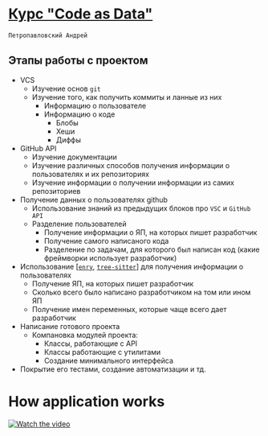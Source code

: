 # [Курс "Code as Data"](https://gist.github.com/EgorBu/e4e6cf7e2c907e29ee9730..)
```css
Петропавловский Андрей
```
## Этапы работы с проектом
- VCS
    - Изучение основ `git`
    - Изучение того, как получить коммиты и ланные из них
        - Информацию о пользователе
        - Информацию о коде
            - Блобы
            - Хеши
            - Диффы
- GitHub API
    - Изучение документации
    - Изучение различных способов получения информации о пользователях и их репозиториях
    - Изучение информации о получении информации из самих репозиториев
- Получение данных о пользователях github
    - Использование знаний из предыдущих блоков про `VSC` и `GitHub API`
    - Разделение пользователей
        - Получение информации о ЯП, на которых пишет разработчик
        - Получение самого написаного кода
        - Разделение по задачам, для которого был написан код (какие фреймворки использует разработчик)
- Использование [[`enry`](https://github.com/go-enry/go-enry), [`tree-sitter`](https://github.com/tree-sitter/tree-sitter)] для получения информации о пользователях
    - Получение ЯП, на которых пишет разработчик
    - Сколько всего было написано разработчиком на том или ином ЯП
    - Получение имен переменных, которые чаще всего дает разработчик
- Написание готового проекта
    - Компановка модулей проекта:
        - Классы, работающие с API
        - Классы работающие с утилитами
        - Создание минимального интерфейса
- Покрытие его тестами, создание автоматизации и тд.

# How application works
[![Watch the video](https://disk.yandex.ru/i/GoNYPrkyIahCSQ)](https://disk.yandex.ru/i/5iav7zEzyZxA_Q)
